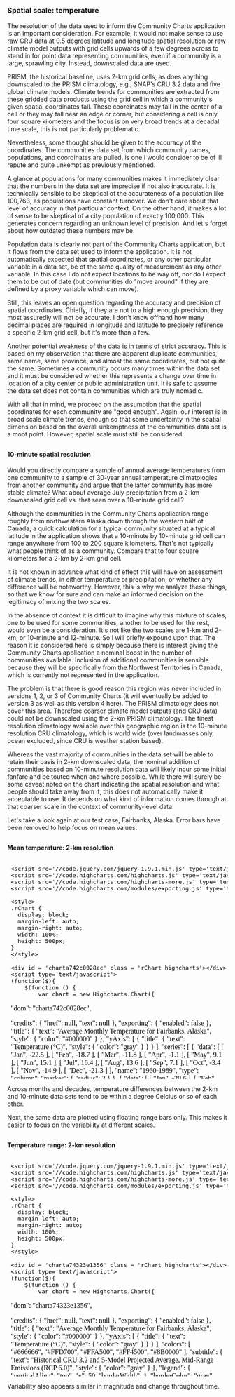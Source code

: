 






##
##
### Spatial scale: temperature

The resolution of the data used to inform the Community Charts application is an important consideration.
For example, it would not make sense to use raw CRU data at 0.5 degrees latitude and longitude spatial resolution or raw climate model outputs with grid cells upwards of a few degrees across to stand in for point data representing communities,
even if a community is a large, sprawling city.
Instead, downscaled data are used.

PRISM, the historical baseline, uses 2-km grid cells, as does anything downscaled to the PRISM climatology, e.g., SNAP's CRU 3.2 data and five global climate models.
Climate trends for communities are extracted from these gridded data products using the grid cell in which a community's given spatial coordinates fall.
These coordinates may fall in the center of a cell or they may fall near an edge or corner,
but considering a cell is only four square kilometers and the focus is on very broad trends at a decadal time scale, this is not particularly problematic.

Nevertheless, some thought should be given to the accuracy of the coordinates.
The communities data set from which community names, populations, and coordinates are pulled, is one I would consider to be of ill repute and quite unkempt as previously mentioned.

A glance at populations for many communities makes it immediately clear that the numbers in the data set are imprecise if not also inaccurate.
It is technically sensible to be skeptical of the accurateness of a population like 100,763, as populations have constant turnover.
We don't care about that level of accuracy in that particular context.
On the other hand, it makes a lot of sense to be skeptical of a city population of exactly 100,000.
This generates concern regarding an unknown level of precision.
And let's forget about how outdated these numbers may be.

Population data is clearly not part of the Community Charts application, but it flows from the data set used to inform the application.
It is not automatically expected that spatial coordinates, or any other particular variable in a data set, be of the same quality of measurement as any other variable.
In this case I do not expect locations to be way off, nor do I expect them to be out of date (but communities do "move around" if they are defined by a proxy variable which can move).

Still, this leaves an open question regarding the accuracy and precision of spatial coordinates.
Chiefly, if they are not to a high enough precision, they most assuredly will not be accurate.
I don't know offhand how many decimal places are required in longitude and latitude to precisely reference a specific 2-km grid cell, but it's more than a few.

Another potential weakness of the data is in terms of strict accuracy.
This is based on my observation that there are apparent duplicate communities, same name, same province, and almost the same coordinates, but not quite the same.
Sometimes a community occurs many times within the data set and it must be considered whether this represents a change over time in location of a city center or public administration unit.
It is safe to assume the data set does not contain communities which are truly nomadic.

With all that in mind, we proceed on the assumption that the spatial coordinates for each community are "good enough".
Again, our interest is in broad scale climate trends, enough so that some uncertainty in the spatial dimension based on the overall unkemptness of the communities data set is a moot point.
However, spatial scale must still be considered.

##
#### 10-minute spatial resolution

Would you directly compare a sample of annual average temperatures from one community to a sample of 30-year annual temperature climatologies from another community and argue that the latter community has more stable climate?
What about average July precipitation from a 2-km downscaled grid cell vs. that seen over a 10-minute grid cell?

Although the communities in the Community Charts application range roughly from northwestern Alaska down through the western half of Canada,
a quick calculation for a typical community situated at a typical latitude in the application shows that a 10-minute by 10-minute grid cell can range anywhere from 100 to 200 square kilometers.
That's not typically what people think of as a community.
Compare that to four square kilometers for a 2-km by 2-km grid cell.

It is not known in advance what kind of effect this will have on assessment of climate trends, in either temperature or precipitation, or whether any difference will be noteworthy.
However, this is why we analyze these things, so that we know for sure and can make an informed decision on the legitimacy of mixing the two scales.

In the absence of context it is difficult to imagine why this mixture of scales, one to be used for some communities, another to be used for the rest, would even be a consideration.
It's not like the two scales are 1-km and 2-km, or 10-minute and 12-minute.
So I will briefly expound upon that.
The reason it is considered here is simply because there is interest giving the Community Charts application a nominal boost in the number of communities available.
Inclusion of additional communities is sensible because they will be specifically from the Northwest Territories in Canada, which is currently not represented in the application.

The problem is that there is good reason this region was never included in versions 1, 2, or 3 of Community Charts (it will eventually be added to version 3 as well as this version 4 here).
The PRISM climatology does not cover this area.
Therefore coarser climate model outputs (and CRU data) could not be downscaled using the 2-km PRISM climatology.
The finest resolution climatology available over this geographic region is the 10-minute resolution CRU climatology, which is world wide (over landmasses only, ocean excluded, since CRU is weather station based).

Whereas the vast majority of communities in the data set will be able to retain their basis in 2-km downscaled data,
the nominal addition of communities based on 10-minute resolution data will likely incur some initial fanfare and be touted when and where possible.
While there will surely be some caveat noted on the chart indicating the spatial resolution and what people should take away from it, this does not automatically make it acceptable to use.
It depends on what kind of information comes through at that coarser scale in the context of community-level data.

Let's take a look again at our test case, Fairbanks, Alaska.
Error bars have been removed to help focus on mean values.

##
#### Mean temperature: 2-km resolution

<iframe srcdoc=' &lt;!doctype HTML&gt;
&lt;meta charset = &#039;utf-8&#039;&gt;
&lt;html&gt;
  &lt;head&gt;
    
    &lt;script src=&#039;//code.jquery.com/jquery-1.9.1.min.js&#039; type=&#039;text/javascript&#039;&gt;&lt;/script&gt;
    &lt;script src=&#039;//code.highcharts.com/highcharts.js&#039; type=&#039;text/javascript&#039;&gt;&lt;/script&gt;
    &lt;script src=&#039;//code.highcharts.com/highcharts-more.js&#039; type=&#039;text/javascript&#039;&gt;&lt;/script&gt;
    &lt;script src=&#039;//code.highcharts.com/modules/exporting.js&#039; type=&#039;text/javascript&#039;&gt;&lt;/script&gt;
    
    &lt;style&gt;
    .rChart {
      display: block;
      margin-left: auto; 
      margin-right: auto;
      width: 100%;
      height: 500px;
    }  
    &lt;/style&gt;
    
  &lt;/head&gt;
  &lt;body &gt;
    
    &lt;div id = &#039;charta742c0028ec&#039; class = &#039;rChart highcharts&#039;&gt;&lt;/div&gt;    
    &lt;script type=&#039;text/javascript&#039;&gt;
    (function($){
        $(function () {
            var chart = new Highcharts.Chart({
 &quot;dom&quot;: &quot;charta742c0028ec&quot;,


&quot;credits&quot;: {
 &quot;href&quot;: null,
&quot;text&quot;: null 
},
&quot;exporting&quot;: {
 &quot;enabled&quot;: false 
},
&quot;title&quot;: {
 &quot;text&quot;: &quot;Average Monthly Temperature for Fairbanks, Alaska&quot;,
&quot;style&quot;: {
 &quot;color&quot;: &quot;#000000&quot; 
} 
},
&quot;yAxis&quot;: [
 {
 &quot;title&quot;: {
 &quot;text&quot;: &quot;Temperature (°C)&quot;,
&quot;style&quot;: {
 &quot;color&quot;: &quot;gray&quot; 
} 
} 
} 
],
&quot;series&quot;: [
 {
 &quot;data&quot;: [
 [
 &quot;Jan&quot;,
         -22.5 
],
[
 &quot;Feb&quot;,
         -18.7 
],
[
 &quot;Mar&quot;,
         -11.8 
],
[
 &quot;Apr&quot;,
          -1.1 
],
[
 &quot;May&quot;,
           9.1 
],
[
 &quot;Jun&quot;,
          15.1 
],
[
 &quot;Jul&quot;,
          16.4 
],
[
 &quot;Aug&quot;,
          13.6 
],
[
 &quot;Sep&quot;,
           7.1 
],
[
 &quot;Oct&quot;,
          -3.4 
],
[
 &quot;Nov&quot;,
         -14.9 
],
[
 &quot;Dec&quot;,
         -21.3 
] 
],
&quot;name&quot;: &quot;1960-1989&quot;,
&quot;type&quot;: &quot;column&quot;,
&quot;marker&quot;: {
 &quot;radius&quot;:              3 
} 
},
{
 &quot;data&quot;: [
 [
 &quot;Jan&quot;,
         -20.6 
],
[
 &quot;Feb&quot;,
         -17.3 
],
[
 &quot;Mar&quot;,
          -8.9 
],
[
 &quot;Apr&quot;,
           0.8 
],
[
 &quot;May&quot;,
          10.3 
],
[
 &quot;Jun&quot;,
          16.2 
],
[
 &quot;Jul&quot;,
          17.7 
],
[
 &quot;Aug&quot;,
          14.9 
],
[
 &quot;Sep&quot;,
           8.5 
],
[
 &quot;Oct&quot;,
          -1.5 
],
[
 &quot;Nov&quot;,
           -13 
],
[
 &quot;Dec&quot;,
         -20.5 
] 
],
&quot;name&quot;: &quot;2010-2019&quot;,
&quot;type&quot;: &quot;column&quot;,
&quot;marker&quot;: {
 &quot;radius&quot;:              3 
} 
},
{
 &quot;data&quot;: [
 [
 &quot;Jan&quot;,
         -18.8 
],
[
 &quot;Feb&quot;,
         -14.9 
],
[
 &quot;Mar&quot;,
          -7.5 
],
[
 &quot;Apr&quot;,
           1.3 
],
[
 &quot;May&quot;,
          10.5 
],
[
 &quot;Jun&quot;,
          17.6 
],
[
 &quot;Jul&quot;,
          18.4 
],
[
 &quot;Aug&quot;,
          15.4 
],
[
 &quot;Sep&quot;,
           9.3 
],
[
 &quot;Oct&quot;,
          -0.9 
],
[
 &quot;Nov&quot;,
         -11.5 
],
[
 &quot;Dec&quot;,
         -17.2 
] 
],
&quot;name&quot;: &quot;2040-2049&quot;,
&quot;type&quot;: &quot;column&quot;,
&quot;marker&quot;: {
 &quot;radius&quot;:              3 
} 
},
{
 &quot;data&quot;: [
 [
 &quot;Jan&quot;,
           -17 
],
[
 &quot;Feb&quot;,
         -13.2 
],
[
 &quot;Mar&quot;,
          -6.4 
],
[
 &quot;Apr&quot;,
           2.7 
],
[
 &quot;May&quot;,
          11.9 
],
[
 &quot;Jun&quot;,
          17.4 
],
[
 &quot;Jul&quot;,
          18.8 
],
[
 &quot;Aug&quot;,
          16.2 
],
[
 &quot;Sep&quot;,
          10.2 
],
[
 &quot;Oct&quot;,
          -0.3 
],
[
 &quot;Nov&quot;,
          -9.6 
],
[
 &quot;Dec&quot;,
         -16.4 
] 
],
&quot;name&quot;: &quot;2060-2069&quot;,
&quot;type&quot;: &quot;column&quot;,
&quot;marker&quot;: {
 &quot;radius&quot;:              3 
} 
},
{
 &quot;data&quot;: [
 [
 &quot;Jan&quot;,
         -15.5 
],
[
 &quot;Feb&quot;,
         -12.5 
],
[
 &quot;Mar&quot;,
            -5 
],
[
 &quot;Apr&quot;,
           3.8 
],
[
 &quot;May&quot;,
          13.2 
],
[
 &quot;Jun&quot;,
          18.8 
],
[
 &quot;Jul&quot;,
          19.4 
],
[
 &quot;Aug&quot;,
          16.9 
],
[
 &quot;Sep&quot;,
          10.8 
],
[
 &quot;Oct&quot;,
           0.6 
],
[
 &quot;Nov&quot;,
          -9.5 
],
[
 &quot;Dec&quot;,
           -15 
] 
],
&quot;name&quot;: &quot;2090-2099&quot;,
&quot;type&quot;: &quot;column&quot;,
&quot;marker&quot;: {
 &quot;radius&quot;:              3 
} 
} 
],
&quot;xAxis&quot;: [
 {
 &quot;categories&quot;: [ &quot;Jan&quot;, &quot;Feb&quot;, &quot;Mar&quot;, &quot;Apr&quot;, &quot;May&quot;, &quot;Jun&quot;, &quot;Jul&quot;, &quot;Aug&quot;, &quot;Sep&quot;, &quot;Oct&quot;, &quot;Nov&quot;, &quot;Dec&quot; ],
&quot;title&quot;: {
 &quot;text&quot;: &quot;Due to variability among climate models and among years in a natural climate system, these graphs are useful for examining trends over time, rather than for precisely&lt;br&gt;predicting monthly or yearly values. For more information on derivation, reliability, and variability among these projections, please visit www.snap.uaf.edu.&quot;,
&quot;style&quot;: {
 &quot;color&quot;: &quot;gray&quot;,
&quot;fontWeight&quot;: &quot;normal&quot;,
&quot;fontSize&quot;: &quot;8px&quot; 
} 
} 
} 
],
&quot;subtitle&quot;: {
 &quot;text&quot;: &quot;Historical CRU 3.2 and 5-Model Projected Average, Mid-Range Emissions (RCP 6.0)&quot;,
&quot;style&quot;: {
 &quot;color&quot;: &quot;gray&quot; 
} 
},
&quot;colors&quot;: [ &quot;#666666&quot;, &quot;#FFD700&quot;, &quot;#FFA500&quot;, &quot;#FF4500&quot;, &quot;#8B0000&quot; ],
&quot;legend&quot;: {
 &quot;verticalAlign&quot;: &quot;top&quot;,
&quot;y&quot;:             50,
&quot;borderWidth&quot;:              1,
&quot;borderColor&quot;: &quot;gray&quot;,
&quot;borderRadius&quot;:              5,
&quot;itemMarginBottom&quot;:             -5,
&quot;itemMarginBottom&quot;:             -5,
&quot;itemStyle&quot;: {
 &quot;color&quot;: &quot;gray&quot; 
} 
},
&quot;plotOptions&quot;: {
 &quot;column&quot;: {
 &quot;threshold&quot;:              0,
&quot;groupPadding&quot;:            0.1,
&quot;pointPadding&quot;:           0.05 
} 
},
&quot;id&quot;: &quot;charta742c0028ec&quot;,
&quot;chart&quot;: {
 &quot;renderTo&quot;: &quot;charta742c0028ec&quot; 
} 
});
        });
    })(jQuery);
&lt;/script&gt;
    
    &lt;script&gt;&lt;/script&gt;    
  &lt;/body&gt;
&lt;/html&gt; ' scrolling='no' frameBorder='0' seamless class='rChart  highcharts  ' id='iframe-charta742c0028ec'> </iframe>
 <style>iframe.rChart{ width: 100%; height: 500px;}</style>

##
#### Mean temperature: 10-minute resolution

<iframe srcdoc=' &lt;!doctype HTML&gt;
&lt;meta charset = &#039;utf-8&#039;&gt;
&lt;html&gt;
  &lt;head&gt;
    
    &lt;script src=&#039;//code.jquery.com/jquery-1.9.1.min.js&#039; type=&#039;text/javascript&#039;&gt;&lt;/script&gt;
    &lt;script src=&#039;//code.highcharts.com/highcharts.js&#039; type=&#039;text/javascript&#039;&gt;&lt;/script&gt;
    &lt;script src=&#039;//code.highcharts.com/highcharts-more.js&#039; type=&#039;text/javascript&#039;&gt;&lt;/script&gt;
    &lt;script src=&#039;//code.highcharts.com/modules/exporting.js&#039; type=&#039;text/javascript&#039;&gt;&lt;/script&gt;
    
    &lt;style&gt;
    .rChart {
      display: block;
      margin-left: auto; 
      margin-right: auto;
      width: 100%;
      height: 500px;
    }  
    &lt;/style&gt;
    
  &lt;/head&gt;
  &lt;body &gt;
    
    &lt;div id = &#039;charta7422843113&#039; class = &#039;rChart highcharts&#039;&gt;&lt;/div&gt;    
    &lt;script type=&#039;text/javascript&#039;&gt;
    (function($){
        $(function () {
            var chart = new Highcharts.Chart({
 &quot;dom&quot;: &quot;charta7422843113&quot;,


&quot;credits&quot;: {
 &quot;href&quot;: null,
&quot;text&quot;: null 
},
&quot;exporting&quot;: {
 &quot;enabled&quot;: false 
},
&quot;title&quot;: {
 &quot;text&quot;: &quot;Average Monthly Temperature for Fairbanks, Alaska&quot;,
&quot;style&quot;: {
 &quot;color&quot;: &quot;#000000&quot; 
} 
},
&quot;yAxis&quot;: [
 {
 &quot;title&quot;: {
 &quot;text&quot;: &quot;Temperature (°C)&quot;,
&quot;style&quot;: {
 &quot;color&quot;: &quot;gray&quot; 
} 
} 
} 
],
&quot;series&quot;: [
 {
 &quot;data&quot;: [
 [
 &quot;Jan&quot;,
         -23.4 
],
[
 &quot;Feb&quot;,
           -19 
],
[
 &quot;Mar&quot;,
           -12 
],
[
 &quot;Apr&quot;,
          -1.5 
],
[
 &quot;May&quot;,
           8.2 
],
[
 &quot;Jun&quot;,
          14.2 
],
[
 &quot;Jul&quot;,
          15.7 
],
[
 &quot;Aug&quot;,
          12.8 
],
[
 &quot;Sep&quot;,
           6.7 
],
[
 &quot;Oct&quot;,
          -4.3 
],
[
 &quot;Nov&quot;,
         -16.1 
],
[
 &quot;Dec&quot;,
         -22.1 
] 
],
&quot;name&quot;: &quot;1960-1989&quot;,
&quot;type&quot;: &quot;column&quot;,
&quot;marker&quot;: {
 &quot;radius&quot;:              3 
} 
},
{
 &quot;data&quot;: [
 [
 &quot;Jan&quot;,
         -21.5 
],
[
 &quot;Feb&quot;,
         -17.5 
],
[
 &quot;Mar&quot;,
          -9.1 
],
[
 &quot;Apr&quot;,
           0.5 
],
[
 &quot;May&quot;,
           9.4 
],
[
 &quot;Jun&quot;,
          15.3 
],
[
 &quot;Jul&quot;,
            17 
],
[
 &quot;Aug&quot;,
          14.2 
],
[
 &quot;Sep&quot;,
           8.1 
],
[
 &quot;Oct&quot;,
          -2.4 
],
[
 &quot;Nov&quot;,
         -14.2 
],
[
 &quot;Dec&quot;,
         -21.3 
] 
],
&quot;name&quot;: &quot;2010-2019&quot;,
&quot;type&quot;: &quot;column&quot;,
&quot;marker&quot;: {
 &quot;radius&quot;:              3 
} 
},
{
 &quot;data&quot;: [
 [
 &quot;Jan&quot;,
         -19.8 
],
[
 &quot;Feb&quot;,
         -15.2 
],
[
 &quot;Mar&quot;,
          -7.8 
],
[
 &quot;Apr&quot;,
           0.9 
],
[
 &quot;May&quot;,
           9.6 
],
[
 &quot;Jun&quot;,
          16.6 
],
[
 &quot;Jul&quot;,
          17.7 
],
[
 &quot;Aug&quot;,
          14.7 
],
[
 &quot;Sep&quot;,
           8.9 
],
[
 &quot;Oct&quot;,
          -1.8 
],
[
 &quot;Nov&quot;,
         -12.7 
],
[
 &quot;Dec&quot;,
           -18 
] 
],
&quot;name&quot;: &quot;2040-2049&quot;,
&quot;type&quot;: &quot;column&quot;,
&quot;marker&quot;: {
 &quot;radius&quot;:              3 
} 
},
{
 &quot;data&quot;: [
 [
 &quot;Jan&quot;,
           -18 
],
[
 &quot;Feb&quot;,
         -13.4 
],
[
 &quot;Mar&quot;,
          -6.7 
],
[
 &quot;Apr&quot;,
           2.4 
],
[
 &quot;May&quot;,
            11 
],
[
 &quot;Jun&quot;,
          16.5 
],
[
 &quot;Jul&quot;,
          18.1 
],
[
 &quot;Aug&quot;,
          15.5 
],
[
 &quot;Sep&quot;,
           9.8 
],
[
 &quot;Oct&quot;,
          -1.2 
],
[
 &quot;Nov&quot;,
         -10.8 
],
[
 &quot;Dec&quot;,
         -17.2 
] 
],
&quot;name&quot;: &quot;2060-2069&quot;,
&quot;type&quot;: &quot;column&quot;,
&quot;marker&quot;: {
 &quot;radius&quot;:              3 
} 
},
{
 &quot;data&quot;: [
 [
 &quot;Jan&quot;,
         -16.5 
],
[
 &quot;Feb&quot;,
         -12.7 
],
[
 &quot;Mar&quot;,
          -5.2 
],
[
 &quot;Apr&quot;,
           3.3 
],
[
 &quot;May&quot;,
          12.2 
],
[
 &quot;Jun&quot;,
          17.9 
],
[
 &quot;Jul&quot;,
          18.8 
],
[
 &quot;Aug&quot;,
          16.3 
],
[
 &quot;Sep&quot;,
          10.4 
],
[
 &quot;Oct&quot;,
          -0.3 
],
[
 &quot;Nov&quot;,
         -10.7 
],
[
 &quot;Dec&quot;,
         -15.8 
] 
],
&quot;name&quot;: &quot;2090-2099&quot;,
&quot;type&quot;: &quot;column&quot;,
&quot;marker&quot;: {
 &quot;radius&quot;:              3 
} 
} 
],
&quot;xAxis&quot;: [
 {
 &quot;categories&quot;: [ &quot;Jan&quot;, &quot;Feb&quot;, &quot;Mar&quot;, &quot;Apr&quot;, &quot;May&quot;, &quot;Jun&quot;, &quot;Jul&quot;, &quot;Aug&quot;, &quot;Sep&quot;, &quot;Oct&quot;, &quot;Nov&quot;, &quot;Dec&quot; ],
&quot;title&quot;: {
 &quot;text&quot;: &quot;Due to variability among climate models and among years in a natural climate system, these graphs are useful for examining trends over time, rather than for precisely&lt;br&gt;predicting monthly or yearly values. For more information on derivation, reliability, and variability among these projections, please visit www.snap.uaf.edu.&quot;,
&quot;style&quot;: {
 &quot;color&quot;: &quot;gray&quot;,
&quot;fontWeight&quot;: &quot;normal&quot;,
&quot;fontSize&quot;: &quot;8px&quot; 
} 
} 
} 
],
&quot;subtitle&quot;: {
 &quot;text&quot;: &quot;Historical CRU 3.2 and 5-Model Projected Average, Mid-Range Emissions (RCP 6.0)&quot;,
&quot;style&quot;: {
 &quot;color&quot;: &quot;gray&quot; 
} 
},
&quot;colors&quot;: [ &quot;#666666&quot;, &quot;#FFD700&quot;, &quot;#FFA500&quot;, &quot;#FF4500&quot;, &quot;#8B0000&quot; ],
&quot;legend&quot;: {
 &quot;verticalAlign&quot;: &quot;top&quot;,
&quot;y&quot;:             50,
&quot;borderWidth&quot;:              1,
&quot;borderColor&quot;: &quot;gray&quot;,
&quot;borderRadius&quot;:              5,
&quot;itemMarginBottom&quot;:             -5,
&quot;itemMarginBottom&quot;:             -5,
&quot;itemStyle&quot;: {
 &quot;color&quot;: &quot;gray&quot; 
} 
},
&quot;plotOptions&quot;: {
 &quot;column&quot;: {
 &quot;threshold&quot;:              0,
&quot;groupPadding&quot;:            0.1,
&quot;pointPadding&quot;:           0.05 
} 
},
&quot;id&quot;: &quot;charta7422843113&quot;,
&quot;chart&quot;: {
 &quot;renderTo&quot;: &quot;charta7422843113&quot; 
} 
});
        });
    })(jQuery);
&lt;/script&gt;
    
    &lt;script&gt;&lt;/script&gt;    
  &lt;/body&gt;
&lt;/html&gt; ' scrolling='no' frameBorder='0' seamless class='rChart  highcharts  ' id='iframe-charta7422843113'> </iframe>
 <style>iframe.rChart{ width: 100%; height: 500px;}</style>

Across months and decades, temperature differences between the 2-km and 10-minute data sets tend to be within a degree Celcius or so of each other.

Next, the same data are plotted using floating range bars only.
This makes it easier to focus on the variability at different scales.

##
#### Temperature range: 2-km resolution

<iframe srcdoc=' &lt;!doctype HTML&gt;
&lt;meta charset = &#039;utf-8&#039;&gt;
&lt;html&gt;
  &lt;head&gt;
    
    &lt;script src=&#039;//code.jquery.com/jquery-1.9.1.min.js&#039; type=&#039;text/javascript&#039;&gt;&lt;/script&gt;
    &lt;script src=&#039;//code.highcharts.com/highcharts.js&#039; type=&#039;text/javascript&#039;&gt;&lt;/script&gt;
    &lt;script src=&#039;//code.highcharts.com/highcharts-more.js&#039; type=&#039;text/javascript&#039;&gt;&lt;/script&gt;
    &lt;script src=&#039;//code.highcharts.com/modules/exporting.js&#039; type=&#039;text/javascript&#039;&gt;&lt;/script&gt;
    
    &lt;style&gt;
    .rChart {
      display: block;
      margin-left: auto; 
      margin-right: auto;
      width: 100%;
      height: 500px;
    }  
    &lt;/style&gt;
    
  &lt;/head&gt;
  &lt;body &gt;
    
    &lt;div id = &#039;charta74323e1356&#039; class = &#039;rChart highcharts&#039;&gt;&lt;/div&gt;    
    &lt;script type=&#039;text/javascript&#039;&gt;
    (function($){
        $(function () {
            var chart = new Highcharts.Chart({
 &quot;dom&quot;: &quot;charta74323e1356&quot;,


&quot;credits&quot;: {
 &quot;href&quot;: null,
&quot;text&quot;: null 
},
&quot;exporting&quot;: {
 &quot;enabled&quot;: false 
},
&quot;title&quot;: {
 &quot;text&quot;: &quot;Average Monthly Temperature for Fairbanks, Alaska&quot;,
&quot;style&quot;: {
 &quot;color&quot;: &quot;#000000&quot; 
} 
},
&quot;yAxis&quot;: [
 {
 &quot;title&quot;: {
 &quot;text&quot;: &quot;Temperature (°C)&quot;,
&quot;style&quot;: {
 &quot;color&quot;: &quot;gray&quot; 
} 
} 
} 
],
&quot;colors&quot;: [ &quot;#666666&quot;, &quot;#FFD700&quot;, &quot;#FFA500&quot;, &quot;#FF4500&quot;, &quot;#8B0000&quot; ],
&quot;subtitle&quot;: {
 &quot;text&quot;: &quot;Historical CRU 3.2 and 5-Model Projected Average, Mid-Range Emissions (RCP 6.0)&quot;,
&quot;style&quot;: {
 &quot;color&quot;: &quot;gray&quot; 
} 
},
&quot;legend&quot;: {
 &quot;verticalAlign&quot;: &quot;top&quot;,
&quot;y&quot;:             50,
&quot;borderWidth&quot;:              1,
&quot;borderColor&quot;: &quot;gray&quot;,
&quot;borderRadius&quot;:              5,
&quot;itemMarginBottom&quot;:             -5,
&quot;itemMarginBottom&quot;:             -5,
&quot;itemStyle&quot;: {
 &quot;color&quot;: &quot;gray&quot; 
} 
},
&quot;xAxis&quot;: [
 {
 &quot;categories&quot;: [ &quot;Jan&quot;, &quot;Feb&quot;, &quot;Mar&quot;, &quot;Apr&quot;, &quot;May&quot;, &quot;Jun&quot;, &quot;Jul&quot;, &quot;Aug&quot;, &quot;Sep&quot;, &quot;Oct&quot;, &quot;Nov&quot;, &quot;Dec&quot; ],
&quot;title&quot;: {
 &quot;text&quot;: &quot;Due to variability among climate models and among years in a natural climate system, these graphs are useful for examining trends over time, rather than for precisely&lt;br&gt;predicting monthly or yearly values. For more information on derivation, reliability, and variability among these projections, please visit www.snap.uaf.edu.&quot;,
&quot;style&quot;: {
 &quot;color&quot;: &quot;gray&quot;,
&quot;fontWeight&quot;: &quot;normal&quot;,
&quot;fontSize&quot;: &quot;8px&quot; 
} 
} 
} 
],
&quot;series&quot;: [
 {
 &quot;data&quot;: [
 [
          -28.2,
         -16.8 
],
[
          -23.4,
           -14 
],
[
          -15.7,
          -7.9 
],
[
           -3.6,
           1.4 
],
[
            7.5,
          10.7 
],
[
           13.6,
          16.6 
],
[
           15.2,
          17.6 
],
[
           12.1,
          15.1 
],
[
            5.5,
           8.7 
],
[
           -5.9,
          -0.9 
],
[
          -18.5,
         -11.3 
],
[
          -26.3,
         -16.3 
] 
],
&quot;name&quot;: &quot;1960-1989&quot;,
&quot;type&quot;: &quot;columnrange&quot; 
},
{
 &quot;data&quot;: [
 [
          -25.6,
         -15.6 
],
[
            -21,
         -13.6 
],
[
          -12.7,
          -5.1 
],
[
           -1.7,
           3.3 
],
[
            8.4,
          12.2 
],
[
           14.5,
          17.9 
],
[
           15.9,
          19.5 
],
[
           13.4,
          16.4 
],
[
            6.8,
          10.2 
],
[
           -4.4,
           1.4 
],
[
          -16.4,
          -9.6 
],
[
          -24.3,
         -16.7 
] 
],
&quot;name&quot;: &quot;2010-2019&quot;,
&quot;type&quot;: &quot;columnrange&quot; 
},
{
 &quot;data&quot;: [
 [
          -23.1,
         -14.5 
],
[
          -19.6,
         -10.2 
],
[
          -10.7,
          -4.3 
],
[
           -1.4,
             4 
],
[
            8.2,
          12.8 
],
[
           15.8,
          19.4 
],
[
           16.8,
            20 
],
[
           13.9,
          16.9 
],
[
            7.3,
          11.3 
],
[
           -3.5,
           1.7 
],
[
            -15,
            -8 
],
[
          -21.4,
           -13 
] 
],
&quot;name&quot;: &quot;2040-2049&quot;,
&quot;type&quot;: &quot;columnrange&quot; 
},
{
 &quot;data&quot;: [
 [
          -21.5,
         -12.5 
],
[
          -17.4,
            -9 
],
[
           -9.7,
          -3.1 
],
[
           -0.4,
           5.8 
],
[
            9.7,
          14.1 
],
[
           15.5,
          19.3 
],
[
             17,
          20.6 
],
[
           14.3,
          18.1 
],
[
            8.4,
            12 
],
[
           -2.5,
           1.9 
],
[
          -13.3,
          -5.9 
],
[
          -20.8,
           -12 
] 
],
&quot;name&quot;: &quot;2060-2069&quot;,
&quot;type&quot;: &quot;columnrange&quot; 
},
{
 &quot;data&quot;: [
 [
          -19.9,
         -11.1 
],
[
          -18.1,
          -6.9 
],
[
           -8.9,
          -1.1 
],
[
            0.6,
             7 
],
[
           10.3,
          16.1 
],
[
           15.9,
          21.7 
],
[
           17.3,
          21.5 
],
[
           15.2,
          18.6 
],
[
            8.8,
          12.8 
],
[
           -1.7,
           2.9 
],
[
            -13,
            -6 
],
[
            -20,
           -10 
] 
],
&quot;name&quot;: &quot;2090-2099&quot;,
&quot;type&quot;: &quot;columnrange&quot; 
} 
],
&quot;id&quot;: &quot;charta74323e1356&quot;,
&quot;chart&quot;: {
 &quot;renderTo&quot;: &quot;charta74323e1356&quot; 
} 
});
        });
    })(jQuery);
&lt;/script&gt;
    
    &lt;script&gt;&lt;/script&gt;    
  &lt;/body&gt;
&lt;/html&gt; ' scrolling='no' frameBorder='0' seamless class='rChart  highcharts  ' id='iframe-charta74323e1356'> </iframe>
 <style>iframe.rChart{ width: 100%; height: 500px;}</style>

##
#### Temperature range: 10-minute resolution

<iframe srcdoc=' &lt;!doctype HTML&gt;
&lt;meta charset = &#039;utf-8&#039;&gt;
&lt;html&gt;
  &lt;head&gt;
    
    &lt;script src=&#039;//code.jquery.com/jquery-1.9.1.min.js&#039; type=&#039;text/javascript&#039;&gt;&lt;/script&gt;
    &lt;script src=&#039;//code.highcharts.com/highcharts.js&#039; type=&#039;text/javascript&#039;&gt;&lt;/script&gt;
    &lt;script src=&#039;//code.highcharts.com/highcharts-more.js&#039; type=&#039;text/javascript&#039;&gt;&lt;/script&gt;
    &lt;script src=&#039;//code.highcharts.com/modules/exporting.js&#039; type=&#039;text/javascript&#039;&gt;&lt;/script&gt;
    
    &lt;style&gt;
    .rChart {
      display: block;
      margin-left: auto; 
      margin-right: auto;
      width: 100%;
      height: 500px;
    }  
    &lt;/style&gt;
    
  &lt;/head&gt;
  &lt;body &gt;
    
    &lt;div id = &#039;charta743d71761c&#039; class = &#039;rChart highcharts&#039;&gt;&lt;/div&gt;    
    &lt;script type=&#039;text/javascript&#039;&gt;
    (function($){
        $(function () {
            var chart = new Highcharts.Chart({
 &quot;dom&quot;: &quot;charta743d71761c&quot;,


&quot;credits&quot;: {
 &quot;href&quot;: null,
&quot;text&quot;: null 
},
&quot;exporting&quot;: {
 &quot;enabled&quot;: false 
},
&quot;title&quot;: {
 &quot;text&quot;: &quot;Average Monthly Temperature for Fairbanks, Alaska&quot;,
&quot;style&quot;: {
 &quot;color&quot;: &quot;#000000&quot; 
} 
},
&quot;yAxis&quot;: [
 {
 &quot;title&quot;: {
 &quot;text&quot;: &quot;Temperature (°C)&quot;,
&quot;style&quot;: {
 &quot;color&quot;: &quot;gray&quot; 
} 
} 
} 
],
&quot;colors&quot;: [ &quot;#666666&quot;, &quot;#FFD700&quot;, &quot;#FFA500&quot;, &quot;#FF4500&quot;, &quot;#8B0000&quot; ],
&quot;subtitle&quot;: {
 &quot;text&quot;: &quot;Historical CRU 3.2 and 5-Model Projected Average, Mid-Range Emissions (RCP 6.0)&quot;,
&quot;style&quot;: {
 &quot;color&quot;: &quot;gray&quot; 
} 
},
&quot;legend&quot;: {
 &quot;verticalAlign&quot;: &quot;top&quot;,
&quot;y&quot;:             50,
&quot;borderWidth&quot;:              1,
&quot;borderColor&quot;: &quot;gray&quot;,
&quot;borderRadius&quot;:              5,
&quot;itemMarginBottom&quot;:             -5,
&quot;itemMarginBottom&quot;:             -5,
&quot;itemStyle&quot;: {
 &quot;color&quot;: &quot;gray&quot; 
} 
},
&quot;xAxis&quot;: [
 {
 &quot;categories&quot;: [ &quot;Jan&quot;, &quot;Feb&quot;, &quot;Mar&quot;, &quot;Apr&quot;, &quot;May&quot;, &quot;Jun&quot;, &quot;Jul&quot;, &quot;Aug&quot;, &quot;Sep&quot;, &quot;Oct&quot;, &quot;Nov&quot;, &quot;Dec&quot; ],
&quot;title&quot;: {
 &quot;text&quot;: &quot;Due to variability among climate models and among years in a natural climate system, these graphs are useful for examining trends over time, rather than for precisely&lt;br&gt;predicting monthly or yearly values. For more information on derivation, reliability, and variability among these projections, please visit www.snap.uaf.edu.&quot;,
&quot;style&quot;: {
 &quot;color&quot;: &quot;gray&quot;,
&quot;fontWeight&quot;: &quot;normal&quot;,
&quot;fontSize&quot;: &quot;8px&quot; 
} 
} 
} 
],
&quot;series&quot;: [
 {
 &quot;data&quot;: [
 [
            -29,
         -17.8 
],
[
          -23.7,
         -14.3 
],
[
          -15.9,
          -8.1 
],
[
             -4,
             1 
],
[
            6.6,
           9.8 
],
[
           12.7,
          15.7 
],
[
           14.5,
          16.9 
],
[
           11.3,
          14.3 
],
[
            5.1,
           8.3 
],
[
           -6.8,
          -1.8 
],
[
          -19.7,
         -12.5 
],
[
          -27.1,
         -17.1 
] 
],
&quot;name&quot;: &quot;1960-1989&quot;,
&quot;type&quot;: &quot;columnrange&quot; 
},
{
 &quot;data&quot;: [
 [
          -26.5,
         -16.5 
],
[
          -21.2,
         -13.8 
],
[
          -12.9,
          -5.3 
],
[
             -2,
             3 
],
[
            7.5,
          11.3 
],
[
           13.7,
          16.9 
],
[
           15.2,
          18.8 
],
[
           12.7,
          15.7 
],
[
            6.4,
           9.8 
],
[
           -5.3,
           0.5 
],
[
          -17.6,
         -10.8 
],
[
          -25.1,
         -17.5 
] 
],
&quot;name&quot;: &quot;2010-2019&quot;,
&quot;type&quot;: &quot;columnrange&quot; 
},
{
 &quot;data&quot;: [
 [
          -24.1,
         -15.5 
],
[
            -20,
         -10.4 
],
[
          -11.1,
          -4.5 
],
[
           -1.8,
           3.6 
],
[
            7.4,
          11.8 
],
[
           14.8,
          18.4 
],
[
           16.1,
          19.3 
],
[
           13.2,
          16.2 
],
[
            6.9,
          10.9 
],
[
           -4.4,
           0.8 
],
[
          -16.2,
          -9.2 
],
[
          -22.2,
         -13.8 
] 
],
&quot;name&quot;: &quot;2040-2049&quot;,
&quot;type&quot;: &quot;columnrange&quot; 
},
{
 &quot;data&quot;: [
 [
          -22.5,
         -13.5 
],
[
          -17.6,
          -9.2 
],
[
            -10,
          -3.4 
],
[
           -0.6,
           5.4 
],
[
            8.8,
          13.2 
],
[
           14.6,
          18.4 
],
[
           16.3,
          19.9 
],
[
           13.6,
          17.4 
],
[
              8,
          11.6 
],
[
           -3.4,
             1 
],
[
          -14.4,
          -7.2 
],
[
          -21.6,
         -12.8 
] 
],
&quot;name&quot;: &quot;2060-2069&quot;,
&quot;type&quot;: &quot;columnrange&quot; 
},
{
 &quot;data&quot;: [
 [
            -21,
           -12 
],
[
          -18.3,
          -7.1 
],
[
             -9,
          -1.4 
],
[
            0.1,
           6.5 
],
[
            9.3,
          15.1 
],
[
             15,
          20.8 
],
[
           16.7,
          20.9 
],
[
           14.7,
          17.9 
],
[
            8.5,
          12.3 
],
[
           -2.6,
             2 
],
[
          -14.3,
          -7.1 
],
[
          -20.8,
         -10.8 
] 
],
&quot;name&quot;: &quot;2090-2099&quot;,
&quot;type&quot;: &quot;columnrange&quot; 
} 
],
&quot;id&quot;: &quot;charta743d71761c&quot;,
&quot;chart&quot;: {
 &quot;renderTo&quot;: &quot;charta743d71761c&quot; 
} 
});
        });
    })(jQuery);
&lt;/script&gt;
    
    &lt;script&gt;&lt;/script&gt;    
  &lt;/body&gt;
&lt;/html&gt; ' scrolling='no' frameBorder='0' seamless class='rChart  highcharts  ' id='iframe-charta743d71761c'> </iframe>
 <style>iframe.rChart{ width: 100%; height: 500px;}</style>

Variability also appears similar in magnitude and change throughout time.

<style>iframe.rChart{ width: 100%; height: 500px;}</style>
